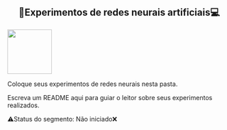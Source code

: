 <h2 align="center"> 🧠Experimentos de redes neurais artificiais💻 </h2>

<img src="https://user-images.githubusercontent.com/107013536/225460843-633e8f40-683f-4d8f-a420-c627d1d0a459.png" width="100" hight="100">

Coloque seus experimentos de redes neurais nesta pasta.

Escreva um README aqui para guiar o leitor sobre seus experimentos realizados.

⚠️Status do segmento: Não iniciado❌
